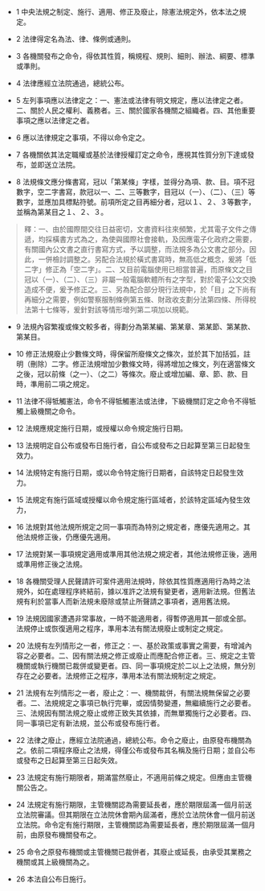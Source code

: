 * 1 中央法規之制定、施行、適用、修正及廢止，除憲法規定外，依本法之規定。

* 2 法律得定名為法、律、條例或通則。

* 3 各機關發布之命令，得依其性質，稱規程、規則、細則、辦法、綱要、標準或準則。

* 4 法律應經立法院通過，總統公布。

* 5 左列事項應以法律定之：一、憲法或法律有明文規定，應以法律定之者。二、關於人民之權利、義務者。三、關於國家各機關之組織者。四、其他重要事項之應以法律定之者。

* 6 應以法律規定之事項，不得以命令定之。

* 7 各機關依其法定職權或基於法律授權訂定之命令，應視其性質分別下達或發布，並即送立法院。

* 8 法規條文應分條書寫，冠以「第某條」字樣，並得分為項、款、目。項不冠數字，空二字書寫，款冠以一、二、三等數字，目冠以（一）、（二）、（三）等數字，並應加具標點符號。前項所定之目再細分者，冠以１、２、３等數字，並稱為第某目之１、２、３。

> 釋：一、由於國際間交往日益密切，文書資料往來頻繁，尤其電子文件之傳遞，均採橫書方式為之，為使與國際社會接軌，及因應電子化政府之需要，有關國內公文書之直行書寫方式，予以調整，而法規多為公文書之部分。因此，一併檢討調整之。另配合法規於橫式書寫時，無高低之概念，爰將「低二字」修正為「空二字」。二、又目前電腦使用已相當普遍，而原條文之目冠以（一）、（二）、（三）非屬一般電腦軟體所有之字型，對於電子公文交換造成不便，爰予修正之。三、另為配合部分現行法規中，於「目」之下尚有再細分之需要，例如警察服制條例第五條、財政收支劃分法第四條、所得稅法第十七條等，爰針對該等情形增列第二項加以規範。

* 9 法規內容繁複或條文較多者，得劃分為第某編、第某章、第某節、第某款、第某目。

* 10 修正法規廢止少數條文時，得保留所廢條文之條次，並於其下加括弧，註明（刪除）二字。修正法規增加少數條文時，得將增加之條文，列在適當條文之後，冠以前條（之一）、（之二）等條次。廢止或增加編、章、節、款、目時，準用前二項之規定。

* 11 法律不得牴觸憲法，命令不得牴觸憲法或法律，下級機關訂定之命令不得牴觸上級機關之命令。

* 12 法規應規定施行日期，或授權以命令規定施行日期。

* 13 法規明定自公布或發布日施行者，自公布或發布之日起算至第三日起發生效力。

* 14 法規特定有施行日期，或以命令特定施行日期者，自該特定日起發生效力。

* 15 法規定有施行區域或授權以命令規定施行區域者，於該特定區域內發生效力，

* 16 法規對其他法規所規定之同一事項而為特別之規定者，應優先適用之。其他法規修正後，仍應優先適用。

* 17 法規對某一事項規定適用或準用其他法規之規定者，其他法規修正後，適用或準用修正後之法規。

* 18 各機關受理人民聲請許可案件適用法規時，除依其性質應適用行為時之法規外，如在處理程序終結前，據以准許之法規有變更者，適用新法規。但舊法規有利於當事人而新法規未廢除或禁止所聲請之事項者，適用舊法規。

* 19 法規因國家遭遇非常事故，一時不能適用者，得暫停適用其一部或全部。法規停止或恢復適用之程序，準用本法有關法規廢止或制定之規定。

* 20 法規有左列情形之一者，修正之：一、基於政策或事實之需要，有增減內容之必要者。二、因有關法規之修正或廢止而應配合修正者。三、規定之主管機關或執行機關已裁併或變更者。四、同一事項規定於二以上之法規，無分別存在之必要者。法規修正之程序，準用本法有關法規制定之規定。

* 21 法規有左列情形之一者，廢止之：一、機關裁併，有關法規無保留之必要者。二、法規規定之事項已執行完畢，或因情勢變遷，無繼續施行之必要者。三、法規因有關法規之廢止或修正致失其依據，而無單獨施行之必要者。四、同一事項已定有新法規，並公布或發布施行者。

* 22 法律之廢止，應經立法院通過，總統公布。命令之廢止，由原發布機關為之。依前二項程序廢止之法規，得僅公布或發布其名稱及施行日期；並自公布或發布之日起算至第三日起失效。

* 23 法規定有施行期限者，期滿當然廢止，不適用前條之規定。但應由主管機關公告之。

* 24 法規定有施行期限，主管機關認為需要延長者，應於期限屆滿一個月前送立法院審議。但其期限在立法院休會期內屆滿者，應於立法院休會一個月前送立法院。命令定有施行期限，主管機關認為需要延長者，應於期限屆滿一個月前，由原發布機關發布之。

* 25 命令之原發布機關或主管機關已裁併者，其廢止或延長，由承受其業務之機關或其上級機關為之。

* 26 本法自公布日施行。

